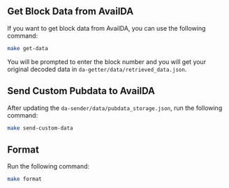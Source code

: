 ## Get Block Data from AvailDA

If you want to get block data from AvailDA, you can use the following command:

```sh
make get-data
```

You will be prompted to enter the block number and you will get your original decoded data in `da-getter/data/retrieved_data.json`.


## Send Custom Pubdata to AvailDA

After updating the `da-sender/data/pubdata_storage.json`, run the following command:

```sh
make send-custom-data
```

## Format

Run the following command:
```sh
make format
```
